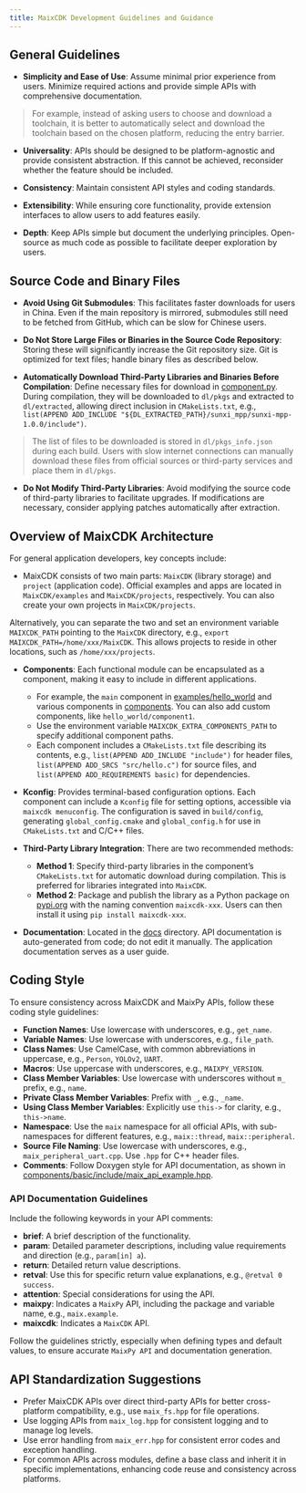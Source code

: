 ```yaml
---
title: MaixCDK Development Guidelines and Guidance
---
```



## General Guidelines

* **Simplicity and Ease of Use**: Assume minimal prior experience from users. Minimize required actions and provide simple APIs with comprehensive documentation.
> For example, instead of asking users to choose and download a toolchain, it is better to automatically select and download the toolchain based on the chosen platform, reducing the entry barrier.

* **Universality**: APIs should be designed to be platform-agnostic and provide consistent abstraction. If this cannot be achieved, reconsider whether the feature should be included.

* **Consistency**: Maintain consistent API styles and coding standards.

* **Extensibility**: While ensuring core functionality, provide extension interfaces to allow users to add features easily.

* **Depth**: Keep APIs simple but document the underlying principles. Open-source as much code as possible to facilitate deeper exploration by users.

## Source Code and Binary Files

* **Avoid Using Git Submodules**: This facilitates faster downloads for users in China. Even if the main repository is mirrored, submodules still need to be fetched from GitHub, which can be slow for Chinese users.

* **Do Not Store Large Files or Binaries in the Source Code Repository**: Storing these will significantly increase the Git repository size. Git is optimized for text files; handle binary files as described below.

* **Automatically Download Third-Party Libraries and Binaries Before Compilation**: Define necessary files for download in [component.py](https://github.com/sipeed/MaixCDK/blob/main/components/3rd_party/asio/component.py). During compilation, they will be downloaded to `dl/pkgs` and extracted to `dl/extracted`, allowing direct inclusion in `CMakeLists.txt`, e.g., `list(APPEND ADD_INCLUDE "${DL_EXTRACTED_PATH}/sunxi_mpp/sunxi-mpp-1.0.0/include")`.
> The list of files to be downloaded is stored in `dl/pkgs_info.json` during each build. Users with slow internet connections can manually download these files from official sources or third-party services and place them in `dl/pkgs`.

* **Do Not Modify Third-Party Libraries**: Avoid modifying the source code of third-party libraries to facilitate upgrades. If modifications are necessary, consider applying patches automatically after extraction.

## Overview of MaixCDK Architecture

For general application developers, key concepts include:

* MaixCDK consists of two main parts: `MaixCDK` (library storage) and `project` (application code). Official examples and apps are located in `MaixCDK/examples` and `MaixCDK/projects`, respectively. You can also create your own projects in `MaixCDK/projects`.

Alternatively, you can separate the two and set an environment variable `MAIXCDK_PATH` pointing to the `MaixCDK` directory, e.g., `export MAIXCDK_PATH=/home/xxx/MaixCDK`. This allows projects to reside in other locations, such as `/home/xxx/projects`.

* **Components**: Each functional module can be encapsulated as a component, making it easy to include in different applications.
  * For example, the `main` component in [examples/hello_world](./examples/hello_world) and various components in [components](./components). You can also add custom components, like `hello_world/component1`.
  * Use the environment variable `MAIXCDK_EXTRA_COMPONENTS_PATH` to specify additional component paths.
  * Each component includes a `CMakeLists.txt` file describing its contents, e.g., `list(APPEND ADD_INCLUDE "include")` for header files, `list(APPEND ADD_SRCS "src/hello.c")` for source files, and `list(APPEND ADD_REQUIREMENTS basic)` for dependencies.

* **Kconfig**: Provides terminal-based configuration options. Each component can include a `Kconfig` file for setting options, accessible via `maixcdk menuconfig`. The configuration is saved in `build/config`, generating `global_config.cmake` and `global_config.h` for use in `CMakeLists.txt` and C/C++ files.

* **Third-Party Library Integration**: There are two recommended methods:
  * **Method 1**: Specify third-party libraries in the component’s `CMakeLists.txt` for automatic download during compilation. This is preferred for libraries integrated into `MaixCDK`.
  * **Method 2**: Package and publish the library as a Python package on [pypi.org](https://pypi.org) with the naming convention `maixcdk-xxx`. Users can then install it using `pip install maixcdk-xxx`.

* **Documentation**: Located in the [docs](./docs/) directory. API documentation is auto-generated from code; do not edit it manually. The application documentation serves as a user guide.

## Coding Style

To ensure consistency across MaixCDK and MaixPy APIs, follow these coding style guidelines:

* **Function Names**: Use lowercase with underscores, e.g., `get_name`.
* **Variable Names**: Use lowercase with underscores, e.g., `file_path`.
* **Class Names**: Use CamelCase, with common abbreviations in uppercase, e.g., `Person`, `YOLOv2`, `UART`.
* **Macros**: Use uppercase with underscores, e.g., `MAIXPY_VERSION`.
* **Class Member Variables**: Use lowercase with underscores without `m_` prefix, e.g., `name`.
* **Private Class Member Variables**: Prefix with `_`, e.g., `_name`.
* **Using Class Member Variables**: Explicitly use `this->` for clarity, e.g., `this->name`.
* **Namespace**: Use the `maix` namespace for all official APIs, with sub-namespaces for different features, e.g., `maix::thread`, `maix::peripheral`.
* **Source File Naming**: Use lowercase with underscores, e.g., `maix_peripheral_uart.cpp`. Use `.hpp` for C++ header files.
* **Comments**: Follow Doxygen style for API documentation, as shown in [components/basic/include/maix_api_example.hpp](../../../components/basic/include/maix_api_example.hpp).

### API Documentation Guidelines

Include the following keywords in your API comments:
  * **brief**: A brief description of the functionality.
  * **param**: Detailed parameter descriptions, including value requirements and direction (e.g., `param[in] a`).
  * **return**: Detailed return value descriptions.
  * **retval**: Use this for specific return value explanations, e.g., `@retval 0 success`.
  * **attention**: Special considerations for using the API.
  * **maixpy**: Indicates a `MaixPy` API, including the package and variable name, e.g., `maix.example`.
  * **maixcdk**: Indicates a `MaixCDK` API.

Follow the guidelines strictly, especially when defining types and default values, to ensure accurate `MaixPy API` and documentation generation.

## API Standardization Suggestions

* Prefer MaixCDK APIs over direct third-party APIs for better cross-platform compatibility, e.g., use `maix_fs.hpp` for file operations.
* Use logging APIs from `maix_log.hpp` for consistent logging and to manage log levels.
* Use error handling from `maix_err.hpp` for consistent error codes and exception handling.
* For common APIs across modules, define a base class and inherit it in specific implementations, enhancing code reuse and consistency across platforms.

